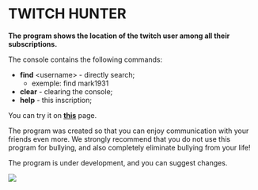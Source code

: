 # TWITCH HUNTER

**The program shows the location of the twitch user among all their subscriptions.**

The console contains the following commands:
+ **find** &lt;username&gt; - directly search;
	* exemple: find mark1931
+ **clear** - clearing the console;
+ **help** - this inscription;

You can try it on **[this](https://toper1524.github.io/twitch_hunter/client/)** page.

The program was created so that you can enjoy communication with your friends even more. We strongly recommend that you do not use this program for bullying, and also completely eliminate bullying from your life!

The program is under development, and you can suggest changes.

![](https://toper1524.github.io/twitch_hunter/readme.jpg)
